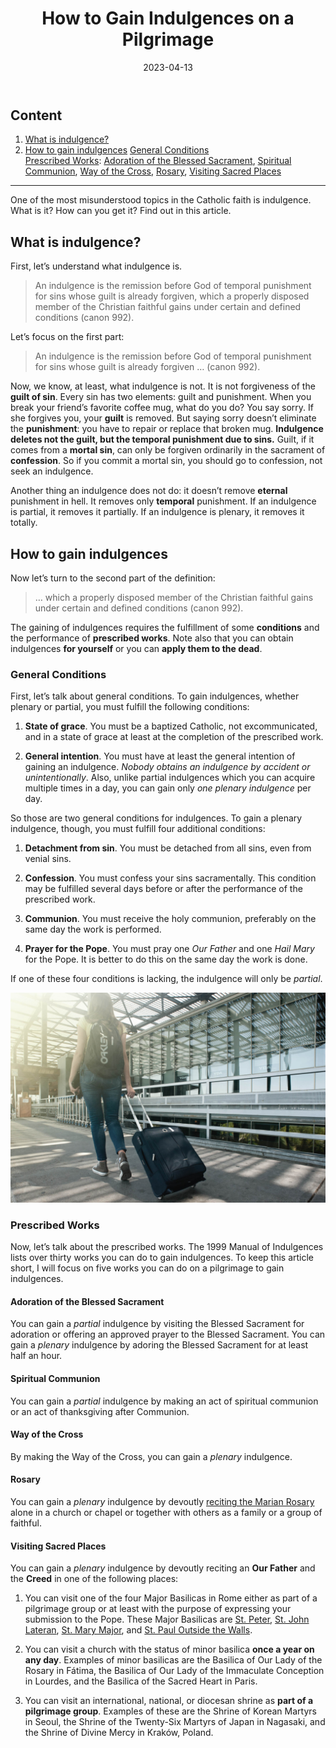 ﻿---
title: How to Gain Indulgences on a Pilgrimage
featuredImage: rosary.jpg
format: Article
date: 2023-04-13
category:
  - Pilgrimage
  - Theology
excerpt: 
---

## Content

1. [What is indulgence?](/post/indulgence/#what-is-indulgence)
2. [How to gain indulgences](/post/indulgence/#how-to-gain-indulgences)
	[General Conditions](/post/indulgence/#general-conditions)  
	[Prescribed Works](/post/indulgence/#prescribed-works): [Adoration of the Blessed Sacrament](), [Spiritual Communion](), [Way of the Cross](), [Rosary](), [Visiting Sacred Places]()

---
One of the most misunderstood topics in the Catholic faith is indulgence. What is it? How can you get it? Find out in this article.

## What is indulgence?

First, let’s understand what indulgence is.

> An indulgence is the remission before God of temporal punishment for sins whose guilt is already forgiven, which a properly disposed member of the Christian faithful gains under certain and defined conditions (canon 992).

Let’s focus on the first part:

> An indulgence is the remission before God of temporal punishment for sins whose guilt is already forgiven … (canon 992).

Now, we know, at least, what indulgence is not. It is not forgiveness of the **guilt of sin**. Every sin has two elements: guilt and punishment. When you break your friend’s favorite coffee mug, what do you do? You say sorry. If she forgives you, your **guilt** is removed. But saying sorry doesn’t eliminate the **punishment**: you have to repair or replace that broken mug. **Indulgence deletes not the guilt, but the temporal punishment due to sins.** Guilt, if it comes from a **mortal sin**, can only be forgiven ordinarily in the sacrament of **confession**. So if you commit a mortal sin, you should go to confession, not seek an indulgence.

Another thing an indulgence does not do: it doesn’t remove **eternal** punishment in hell. It removes only **temporal** punishment. If an indulgence is partial, it removes it partially. If an indulgence is plenary, it removes it totally.

## How to gain indulgences

Now let’s turn to the second part of the definition:

> … which a properly disposed member of the Christian faithful gains under certain and defined conditions (canon 992).

The gaining of indulgences requires the fulfillment of some **conditions** and the performance of **prescribed works**. Note also that you can obtain indulgences **for yourself** or you can **apply them to the dead**.

### General Conditions

First, let’s talk about general conditions. To gain indulgences, whether plenary or partial, you must fulfill the following conditions:

1. **State of grace**. You must be a baptized Catholic, not excommunicated, and in a state of grace at least at the completion of the prescribed work.
    
2. **General intention**. You must have at least the general intention of gaining an indulgence. *Nobody obtains an indulgence by accident or unintentionally*. Also, unlike partial indulgences which you can acquire multiple times in a day, you can gain only *one plenary indulgence* per day.

So those are two general conditions for indulgences. To gain a plenary indulgence, though, you must fulfill four additional conditions:

1. **Detachment from sin**. You must be detached from all sins, even from venial sins.
    
2. **Confession**. You must confess your sins sacramentally. This condition may be fulfilled several days before or after the performance of the prescribed work.
    
3. **Communion**. You must receive the holy communion, preferably on the same day the work is performed.
    
4. **Prayer for the Pope**. You must pray one *Our Father* and one *Hail Mary* for the Pope. It is better to do this on the same day the work is done.

If one of these four conditions is lacking, the indulgence will only be *partial*.

![woman girl hauling her luggage airport](luggage.jpg)

### Prescribed Works

Now, let’s talk about the prescribed works. The 1999 Manual of Indulgences lists over thirty works you can do to gain indulgences. To keep this article short, I will focus on five works you can do on a pilgrimage to gain indulgences.

#### Adoration of the Blessed Sacrament

You can gain a *partial* indulgence by visiting the Blessed Sacrament for adoration or offering an approved prayer to the Blessed Sacrament. You can gain a *plenary* indulgence by adoring the Blessed Sacrament for at least half an hour.

#### Spiritual Communion

You can gain a *partial* indulgence by making an act of spiritual communion or an act of thanksgiving after Communion.

#### Way of the Cross

By making the Way of the Cross, you can gain a *plenary* indulgence.

#### Rosary

You can gain a *plenary* indulgence by devoutly [reciting the Marian Rosary](/post/7-tips-on-how-to-pray-the-rosary/) alone in a church or chapel or together with others as a family or a group of faithful.

#### Visiting Sacred Places

You can gain a *plenary* indulgence by devoutly reciting an **Our Father** and the **Creed** in one of the following places:

1. You can visit one of the four Major Basilicas in Rome either as part of a pilgrimage group or at least with the purpose of expressing your submission to the Pope. These Major Basilicas are [St. Peter](/post/basilica-peter/), [St. John Lateran](/post/lateran/), [St. Mary Major](/post/mary-major/), and [St. Paul Outside the Walls](/post/basilica-paul/).

2. You can visit a church with the status of minor basilica **once a year on any day**. Examples of minor basilicas are the Basilica of Our Lady of the Rosary in Fátima, the Basilica of Our Lady of the Immaculate Conception in Lourdes, and the Basilica of the Sacred Heart in Paris.

3. You can visit an international, national, or diocesan shrine as **part of a pilgrimage group**. Examples of these are the Shrine of Korean Martyrs in Seoul, the Shrine of the Twenty-Six Martyrs of Japan in Nagasaki, and the Shrine of Divine Mercy in Kraków, Poland.
